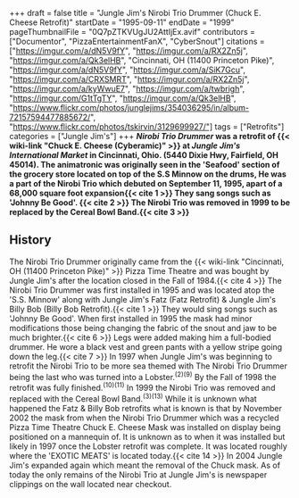 +++
draft = false
title = "Jungle Jim's Nirobi Trio Drummer (Chuck E. Cheese Retrofit)"
startDate = "1995-09-11"
endDate = "1999"
pageThumbnailFile = "0Q7pZTKVUgJU2AttIjEx.avif"
contributors = ["Documentor", "PizzaEntertainmentFanX", "CyberSnout"]
citations = ["https://imgur.com/a/dN5V9fY", "https://imgur.com/a/RX2Zn5j", "https://imgur.com/a/Qk3elHB", "Cincinnati, OH (11400 Princeton Pike)", "https://imgur.com/a/dN5V9fY", "https://imgur.com/a/SiK7Gcu", "https://imgur.com/a/CRXSMRT", "https://imgur.com/a/RX2Zn5j", "https://imgur.com/a/kyWwuE7", "https://imgur.com/a/twbrigh", "https://imgur.com/G1tTgTY", "https://imgur.com/a/Qk3elHB", "https://www.flickr.com/photos/junglejims/354036295/in/album-72157594477885672/", "https://www.flickr.com/photos/tskirvin/3129699927/"]
tags = ["Retrofits"]
categories = ["Jungle Jim's"]
+++
***Nirobi Trio Drummer* was a retrofit of {{< wiki-link "Chuck E. Cheese (Cyberamic)" >}} at *Jungle Jim's International Market* in Cincinnati, Ohio. (5440 Dixie Hwy, Fairfield, OH 45014).
The animatronic was originally seen in the 'Seafood' section of the grocery store located on top of the S.S Minnow on the drums, He was a part of the Nirobi Trio which debuted on September 11, 1995, apart of a 68,000 square foot expansion{{< cite 1 >}} They sang songs such as 'Johnny Be Good'. {{< cite 2 >}} The Nirobi Trio was removed in 1999 to be replaced by the Cereal Bowl Band.{{< cite 3 >}}**

## History

The Nirobi Trio Drummer originally came from the {{< wiki-link "Cincinnati, OH (11400 Princeton Pike)" >}} Pizza Time Theatre and was bought by Jungle Jim's after the location closed in the Fall of 1984.{{< cite 4 >}} The Nirobi Trio Drummer was first installed in 1995 and was located atop the 'S.S. Minnow' along with Jungle Jim's Fatz (Fatz Retrofit) & Jungle Jim's Billy Bob (Billy Bob Retrofit).{{< cite 1 >}} They would sing songs such as 'Johnny Be Good'. When first installed in 1995 the mask had minor modifications those being changing the fabric of the snout and jaw to be much brighter.{{< cite 6 >}} Legs were added making him a full-bodied drummer. He wore a black vest and green pants with a yellow stripe going down the leg.{{< cite 7 >}}
In 1997 when Jungle Jim's was beginning to retrofit the Nirobi Trio to be more sea themed with The Nirobi Trio Drummer being the last who was turned into a Lobster.<sup>(2)(9)</sup> By the Fall of 1998 the retrofit was fully finished.<sup>(10)(11)</sup>
In 1999 the Nirobi Trio was removed and replaced with the Cereal Bowl Band.<sup>(3)(13)</sup> While it is unknown what happened the Fatz & Billy Bob retrofits what is known is that by November 2002 the mask from when the Nirobi Trio Drummer which was a recycled Pizza Time Theatre Chuck E. Cheese Mask was installed on display being positioned on a mannequin of. It is unknown as to when it was installed but likely in 1997 once the Lobster retrofit was complete. It was located roughly where the 'EXOTIC MEATS' is located today.{{< cite 14 >}} In 2004 Jungle Jim's expanded again which meant the removal of the Chuck mask. As of today the only remains of the Nirobi Trio at Jungle Jim's is newspaper clippings on the wall located near checkout.
